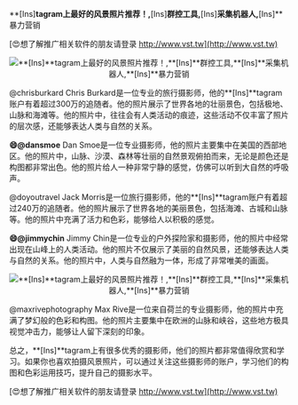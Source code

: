 **[Ins]**tagram上最好的风景照片推荐！,**[Ins]**群控工具,**[Ins]**采集机器人,**[Ins]**暴力营销

[😍想了解推广相关软件的朋友请登录 http://www.vst.tw](http://www.vst.tw)

 <center><img src="https://vst.tw/MP4/tuiguang/png/0.png" alt="**[Ins]**tagram上最好的风景照片推荐！,**[Ins]**群控工具,**[Ins]**采集机器人,**[Ins]**暴力营销"></center>

@chrisburkard
Chris Burkard是一位专业的旅行摄影师，他的**[Ins]**tagram账户有着超过300万的追随者。他的照片展示了世界各地的壮丽景色，包括极地、山脉和海滩等。他的照片中，往往会有人类活动的痕迹，这些活动不仅丰富了照片的层次感，还能够表达人类与自然的关系。

**😄@dansmoe**
Dan Smoe是一位专业摄影师，他的照片主要集中在美国的西部地区。他的照片中，山脉、沙漠、森林等壮丽的自然景观俯拍而来，无论是颜色还是构图都非常出色。他的照片给人一种非常宁静的感觉，仿佛可以听到大自然的呼吸声。

@doyoutravel
Jack Morris是一位旅行摄影师，他的**[Ins]**tagram账户有着超过240万的追随者。他的照片展示了世界各地的美丽景色，包括海滩、古城和山脉等。他的照片中充满了活力和色彩，能够给人以积极的感觉。

**😄@jimmychin**
Jimmy Chin是一位专业的户外探险家和摄影师，他的照片中经常出现在山峰上的人类活动。他的照片不仅展示了美丽的自然风景，还能够表达人类与自然的关系。他的照片中，人类与自然融为一体，形成了非常唯美的画面。

 <center><img src="https://vst.tw/MP4/tuiguang/png/2.png" alt="**[Ins]**tagram上最好的风景照片推荐！,**[Ins]**群控工具,**[Ins]**采集机器人,**[Ins]**暴力营销"></center>

@maxrivephotography
Max Rive是一位来自荷兰的专业摄影师，他的照片中充满了梦幻般的色彩和构图。他的照片主要集中在欧洲的山脉和峡谷，这些地方极具视觉冲击力，能够让人留下深刻的印象。

总之，**[Ins]**tagram上有很多优秀的摄影师，他们的照片都非常值得欣赏和学习。如果你也喜欢拍摄风景照片，可以通过关注这些摄影师的账户，学习他们的构图和色彩运用技巧，提升自己的摄影水平。

[😍想了解推广相关软件的朋友请登录 http://www.vst.tw](http://www.vst.tw)



